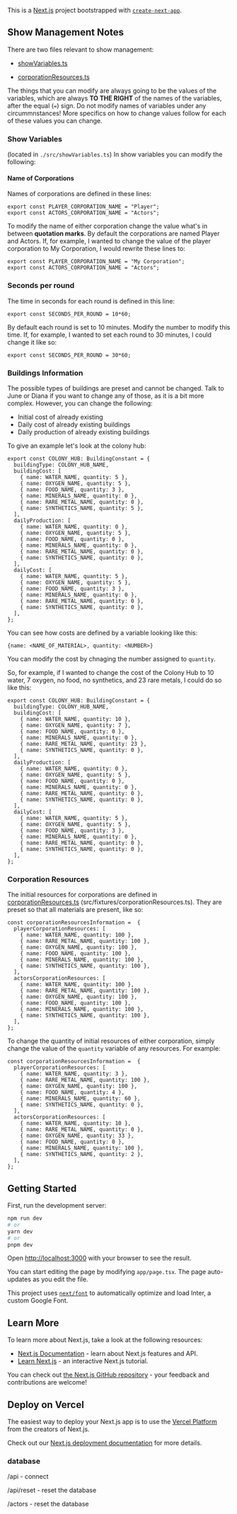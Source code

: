 This is a [Next.js](https://nextjs.org/) project bootstrapped with [`create-next-app`](https://github.com/vercel/next.js/tree/canary/packages/create-next-app). 

## Show Management Notes

There are two files relevant to show management:

- [showVariables.ts](./src/showVariables.ts)

- [corporationResources.ts](./src/fixtures/corporationsResources.ts)

The things that you can modify are always going to be the values of the variables, which are always **TO THE RIGHT** of the names of the variables, after the equal (`=`) sign. Do not modify names of variables under any circummnstances! More specifics on how to change values follow for each of these values you can change.

### Show Variables

(located in `./src/showVariables.ts`)
In show variables you can modify the following:

#### Name of Corporations

Names of corporations are defined in these lines:

```
export const PLAYER_CORPORATION_NAME = "Player";
export const ACTORS_CORPORATION_NAME = "Actors";
```

To modify the name of either corporation change the value what's in between **quotation marks**. By default the corporations are named Player and Actors. If, for example, I wanted to change the value of the player corporation to My Corporation, I would rewrite these lines to:

```
export const PLAYER_CORPORATION_NAME = "My Corporation";
export const ACTORS_CORPORATION_NAME = "Actors";
```

### Seconds per round

The time in seconds for each round is defined in this line:

```
export const SECONDS_PER_ROUND = 10*60;
```

By default each round is set to 10 minutes. Modify the number to modify this time. If, for example, I wanted to set each round to 30 minutes, I could change it like so:

```
export const SECONDS_PER_ROUND = 30*60;
```

### Buildings Information

The possible types of buildings are preset and cannot be changed. Talk to June or Diana if you want to change any of those, as it is a bit more complex. However, you can change the following:

- Initial cost of already existing
- Daily cost of already existing buildings
- Daily production of already existing buildings

To give an example let's look at the colony hub:

```
export const COLONY_HUB: BuildingConstant = {
  buildingType: COLONY_HUB_NAME,
  buildingCost: [
    { name: WATER_NAME, quantity: 5 },
    { name: OXYGEN_NAME, quantity: 5 },
    { name: FOOD_NAME, quantity: 3 },
    { name: MINERALS_NAME, quantity: 0 },
    { name: RARE_METAL_NAME, quantity: 0 },
    { name: SYNTHETICS_NAME, quantity: 5 },
  ],
  dailyProduction: [
    { name: WATER_NAME, quantity: 0 },
    { name: OXYGEN_NAME, quantity: 5 },
    { name: FOOD_NAME, quantity: 0 },
    { name: MINERALS_NAME, quantity: 0 },
    { name: RARE_METAL_NAME, quantity: 0 },
    { name: SYNTHETICS_NAME, quantity: 0 },
  ],
  dailyCost: [
    { name: WATER_NAME, quantity: 5 },
    { name: OXYGEN_NAME, quantity: 5 },
    { name: FOOD_NAME, quantity: 3 },
    { name: MINERALS_NAME, quantity: 0 },
    { name: RARE_METAL_NAME, quantity: 0 },
    { name: SYNTHETICS_NAME, quantity: 0 },
  ],
};
```

You can see how costs are defined by a variable looking like this:

```
{name: <NAME_OF_MATERIAL>, quantity: <NUMBER>}
```

You can modify the cost by chnaging the number assigned to `quantity`.

So, for example, if I wanted to change the cost of the Colony Hub to 10 water, 7 oxygen, no food, no synthetics, and 23 rare metals, I could do so like this:

```
export const COLONY_HUB: BuildingConstant = {
  buildingType: COLONY_HUB_NAME,
  buildingCost: [
    { name: WATER_NAME, quantity: 10 },
    { name: OXYGEN_NAME, quantity: 7 },
    { name: FOOD_NAME, quantity: 0 },
    { name: MINERALS_NAME, quantity: 0 },
    { name: RARE_METAL_NAME, quantity: 23 },
    { name: SYNTHETICS_NAME, quantity: 0 },
  ],
  dailyProduction: [
    { name: WATER_NAME, quantity: 0 },
    { name: OXYGEN_NAME, quantity: 5 },
    { name: FOOD_NAME, quantity: 0 },
    { name: MINERALS_NAME, quantity: 0 },
    { name: RARE_METAL_NAME, quantity: 0 },
    { name: SYNTHETICS_NAME, quantity: 0 },
  ],
  dailyCost: [
    { name: WATER_NAME, quantity: 5 },
    { name: OXYGEN_NAME, quantity: 5 },
    { name: FOOD_NAME, quantity: 3 },
    { name: MINERALS_NAME, quantity: 0 },
    { name: RARE_METAL_NAME, quantity: 0 },
    { name: SYNTHETICS_NAME, quantity: 0 },
  ],
};
```

### Corporation Resources

The initial resources for corporations are defined in [corporationResources.ts](src/fixtures/corporationsResources.ts) (src/fixtures/corporationResources.ts). They are preset so that all materials are present, like so:

```
const corporationResourcesInformation =  {
  playerCorporationResources: [
    { name: WATER_NAME, quantity: 100 },
    { name: RARE_METAL_NAME, quantity: 100 },
    { name: OXYGEN_NAME, quantity: 100 },
    { name: FOOD_NAME, quantity: 100 },
    { name: MINERALS_NAME, quantity: 100 },
    { name: SYNTHETICS_NAME, quantity: 100 },
  ],
  actorsCorporationResources: [
    { name: WATER_NAME, quantity: 100 },
    { name: RARE_METAL_NAME, quantity: 100 },
    { name: OXYGEN_NAME, quantity: 100 },
    { name: FOOD_NAME, quantity: 100 },
    { name: MINERALS_NAME, quantity: 100 },
    { name: SYNTHETICS_NAME, quantity: 100 },
  ],
};
```

To change the quantity of initial resources of either corporation, simply change the value of the `quantity` variable of any resources. For example:

```
const corporationResourcesInformation =  {
  playerCorporationResources: [
    { name: WATER_NAME, quantity: 3 },
    { name: RARE_METAL_NAME, quantity: 100 },
    { name: OXYGEN_NAME, quantity: 100 },
    { name: FOOD_NAME, quantity: 4 },
    { name: MINERALS_NAME, quantity: 60 },
    { name: SYNTHETICS_NAME, quantity: 0 },
  ],
  actorsCorporationResources: [
    { name: WATER_NAME, quantity: 10 },
    { name: RARE_METAL_NAME, quantity: 0 },
    { name: OXYGEN_NAME, quantity: 33 },
    { name: FOOD_NAME, quantity: 0 },
    { name: MINERALS_NAME, quantity: 100 },
    { name: SYNTHETICS_NAME, quantity: 2 },
  ],
};
```

## Getting Started

First, run the development server:

```bash
npm run dev
# or
yarn dev
# or
pnpm dev
```

Open [http://localhost:3000](http://localhost:3000) with your browser to see the result.

You can start editing the page by modifying `app/page.tsx`. The page auto-updates as you edit the file.

This project uses [`next/font`](https://nextjs.org/docs/basic-features/font-optimization) to automatically optimize and load Inter, a custom Google Font.

## Learn More

To learn more about Next.js, take a look at the following resources:

- [Next.js Documentation](https://nextjs.org/docs) - learn about Next.js features and API.
- [Learn Next.js](https://nextjs.org/learn) - an interactive Next.js tutorial.

You can check out [the Next.js GitHub repository](https://github.com/vercel/next.js/) - your feedback and contributions are welcome!

## Deploy on Vercel

The easiest way to deploy your Next.js app is to use the [Vercel Platform](https://vercel.com/new?utm_medium=default-template&filter=next.js&utm_source=create-next-app&utm_campaign=create-next-app-readme) from the creators of Next.js.

Check out our [Next.js deployment documentation](https://nextjs.org/docs/deployment) for more details.

### database

/api - connect

/api/reset - reset the database

/actors - reset the database
